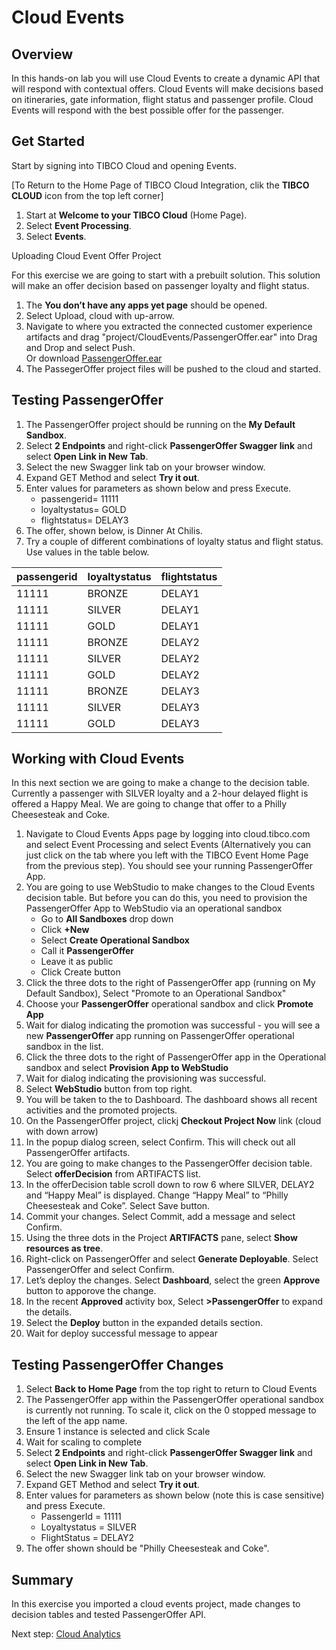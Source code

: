 # Cloud Events

## Overview

In this hands-on lab you will use Cloud Events to create a dynamic API that will respond with contextual offers.  Cloud Events will make decisions based on itineraries, gate information, flight status and passenger profile.  Cloud Events will respond with the best possible offer for the passenger.   

## Get Started

Start by signing into TIBCO Cloud and opening Events.

[To Return to the Home Page of TIBCO Cloud Integration, clik the **TIBCO CLOUD** icon from the top left corner]

1)	Start at **Welcome to your TIBCO Cloud** (Home Page).
2)	Select **Event Processing**.
3)	Select **Events**.

Uploading Cloud Event Offer Project

For this exercise we are going to start with a prebuilt solution.  This solution will make an offer decision based on passenger loyalty and flight status. 

1)	The **You don’t have any apps yet page** should be opened.
2)	Select Upload, cloud with up-arrow.
3)	Navigate to where you extracted the connected customer experience artifacts and drag "project/CloudEvents/PassengerOffer.ear" into Drag and Drop and select Push. 
<br>Or download [PassengerOffer.ear](https://github.com/claw-ai/Keys2Cloud/tree/master/project/cloudevents/PassengerOffer.ear)
4)	The PassegerOffer project files will be pushed to the cloud and started.

## Testing  PassengerOffer

1)	The PassengerOffer project should be running on the **My Default Sandbox**.
2)	Select **2 Endpoints** and right-click **PassengerOffer Swagger link** and select **Open Link in New Tab**.
3)	Select the new Swagger link tab on your browser window.
4)	Expand GET Method and select **Try it out**.
4)	Enter values for parameters as shown below and press Execute.
	- passengerid= 11111
	- loyaltystatus= GOLD
	- flightstatus= DELAY3
5)	The offer, shown below, is Dinner At Chilis.
6)	Try a couple of different combinations of loyalty status and flight status. Use values in the table below.

| passengerid |	loyaltystatus |	flightstatus |
| ----------- | ------------- | ------------ |
| 11111 | BRONZE | DELAY1 |
| 11111 | SILVER |DELAY1 |
| 11111	| GOLD | DELAY1 |
| 11111	| BRONZE | DELAY2 |
| 11111	| SILVER | DELAY2 |
| 11111	| GOLD | DELAY2 |
| 11111	| BRONZE | DELAY3 |
| 11111	| SILVER | DELAY3 |
| 11111 | GOLD | DELAY3 |

## Working with Cloud Events

In this next section we are going to make a change to the decision table.  Currently a passenger with SILVER loyalty and a 2-hour delayed flight is offered a Happy Meal.  We are going to change that offer to a Philly Cheesesteak and Coke.

1)	Navigate to Cloud Events Apps page by logging into cloud.tibco.com and select Event Processing and select Events (Alternatively you can just click on the tab where you left with the TIBCO Event Home Page from the previous step).  You should see your running PassengerOffer App.
2)	You are going to use WebStudio to make changes to the Cloud Events decision table.  But before you can do this, you need to provision the PassengerOffer App to WebStudio via an operational sandbox
	- Go to **All Sandboxes** drop down
	- Click **+New**
	- Select **Create Operational Sandbox**
	- Call it **PassengerOffer**
	- Leave it as public
	- Click Create button
3)	Click the three dots to the right of PassengerOffer app (running on My Default Sandbox), Select "Promote to an Operational Sandbox"
4)	Choose your **PassengerOffer** operational sandbox and click **Promote App**
5)	Wait for dialog indicating the promotion was successful - you will see a new **PassengerOffer** app running on PassengerOffer operational sandbox  in the list.
6)	Click the three dots to the right of PassengerOffer app in the Operational sandbox and select **Provision App to WebStudio**
7)	Wait for dialog indicating the provisioning was successful.
8)	Select **WebStudio** button from top right.
9)	You will be taken to the to Dashboard. The dashboard shows all recent activities and the promoted projects.
10)	On the PassengerOffer project, clickj **Checkout Project Now** link (cloud with down arrow)
11)	In the popup dialog screen, select Confirm. This will check out all PassengerOffer artifacts.
12)	You are going to make changes to the PassengerOffer decision table. Select **offerDecision** from ARTIFACTS list.
13)	In the offerDecision table scroll down to row 6 where SILVER, DELAY2 and “Happy Meal” is displayed. Change “Happy Meal” to “Philly Cheesesteak and Coke”. Select Save button.
14)	Commit your changes. Select Commit, add a message and select Confirm.
15)	Using the three dots in the Project **ARTIFACTS** pane, select **Show resources as tree**.
16)	Right-click on PassengerOffer and select **Generate Deployable**. Select PassengerOffer and select Confirm.
17)	Let’s deploy the changes. Select **Dashboard**, select the green **Approve** button to apporove the change.
18)	In the recent **Approved** activity box,  Select **>PassengerOffer** to expand the details.
19)	Select the **Deploy** button in the expanded details section.
20)	Wait for deploy successful message to appear


## Testing PassengerOffer Changes

1)	Select **Back to Home Page** from the top right to return to Cloud Events
2)	The PassengerOffer app within the PassengerOffer operational sandbox is currently not running. To scale it, click on the 0 stopped message to the left of the app name.
3)	Ensure 1 instance is selected and click Scale
4)	Wait for scaling to complete
5)	Select **2 Endpoints** and right-click **PassengerOffer Swagger link** and select **Open Link in New Tab**.
6)	Select the new Swagger link tab on your browser window.
7)	Expand GET Method and select **Try it out**.
8)	Enter values for parameters as shown below (note this is case sensitive) and press Execute.
	- PassengerId = 11111
	- Loyaltystatus = SILVER
	- FlightStatus = DELAY2
9)	The offer shown should be "Philly Cheesesteak and Coke".

## Summary
In this exercise you imported a cloud events project, made changes to decision tables and tested PassengerOffer API.  

Next step: [Cloud Analytics](5.analytics.md)  
